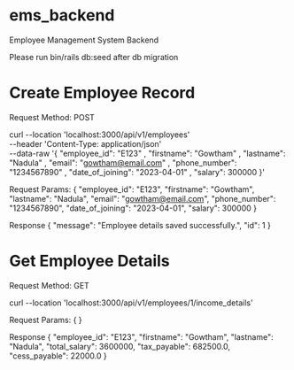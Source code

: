 # ems_backend
Employee Management System Backend

Please run bin/rails db:seed after db migration

# Create Employee Record

Request Method: POST

curl --location 'localhost:3000/api/v1/employees' \
--header 'Content-Type: application/json' \
--data-raw '{
    "employee_id": "E123"
, "firstname": "Gowtham"
, "lastname": "Nadula"
, "email": "gowtham@email.com"
, "phone_number": "1234567890"
, "date_of_joining": "2023-04-01"
, "salary": 300000 
}'

Request Params: 
{
  "employee_id": "E123",
  "firstname": "Gowtham",
  "lastname": "Nadula",
  "email": "gowtham@email.com",
  "phone_number": "1234567890",
  "date_of_joining": "2023-04-01",
  "salary": 300000
}

Response
{
    "message": "Employee details saved successfully.",
    "id": 1
}

# Get Employee Details

Request Method: GET

curl --location 'localhost:3000/api/v1/employees/1/income_details'

Request Params: 
{
}

Response
{
    "employee_id": "E123",
    "firstname": "Gowtham",
    "lastname": "Nadula",
    "total_salary": 3600000,
    "tax_payable": 682500.0,
    "cess_payable": 22000.0
}